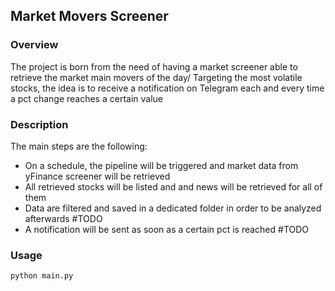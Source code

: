## Market Movers Screener

### Overview
The project is born from the need of having a market screener able to retrieve the market main movers of the day/
Targeting the most volatile stocks, the idea is to receive a notification on Telegram each and every time a pct change 
reaches a certain value

### Description
The main steps are the following:
- On a schedule, the pipeline will be triggered and market data from yFinance screener will be retrieved
- All retrieved stocks will be listed and and news will be retrieved for all of them
- Data are filtered and saved in a dedicated folder in order to be analyzed afterwards #TODO
- A notification will be sent as soon as a certain pct is reached #TODO

### Usage
```commandline
python main.py
```